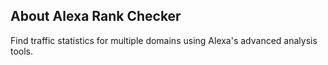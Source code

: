 ## About Alexa Rank Checker
Find traffic statistics for multiple domains using Alexa's advanced analysis tools.
